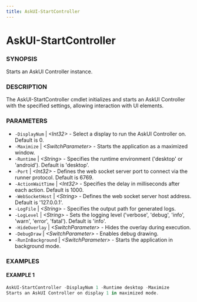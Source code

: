 ```yaml
---
title: AskUI-StartController
---
```


# AskUI-StartController

### SYNOPSIS

Starts an AskUI Controller instance.

### DESCRIPTION

The AskUI-StartController cmdlet initializes and starts an AskUI Controller with the specified settings, allowing interaction with UI elements.

### PARAMETERS

- `-DisplayNum` | _&lt;Int32&gt;_ - Select a display to run the AskUI Controller on. Default is 0. 
- `-Maximize` | _&lt;SwitchParameter&gt;_ - Starts the application as a maximized window. 
- `-Runtime` | _&lt;String&gt;_ - Specifies the runtime environment ('desktop' or 'android'). Default is 'desktop'. 
- `-Port` | _&lt;Int32&gt;_ - Defines the web socket server port to connect via the runner protocol. Default is 6769. 
- `-ActionWaitTime` | _&lt;Int32&gt;_ - Specifies the delay in milliseconds after each action. Default is 1000. 
- `-WebSocketHost` | _&lt;String&gt;_ - Defines the web socket server host address. Default is '127.0.0.1'. 
- `-LogFile` | _&lt;String&gt;_ - Specifies the output path for generated logs. 
- `-LogLevel` | _&lt;String&gt;_ - Sets the logging level ('verbose', 'debug', 'info', 'warn', 'error', 'fatal'). Default is 'info'. 
- `-HideOverlay` | _&lt;SwitchParameter&gt;_ - Hides the overlay during execution. 
- `-DebugDraw` | _&lt;SwitchParameter&gt;_ - Enables debug drawing. 
- `-RunInBackground` | _&lt;SwitchParameter&gt;_ - Starts the application in background mode.

### EXAMPLES

#### EXAMPLE 1

```powershell
AskUI-StartController -DisplayNum 1 -Runtime desktop -Maximize
Starts an AskUI Controller on display 1 in maximized mode.
```

